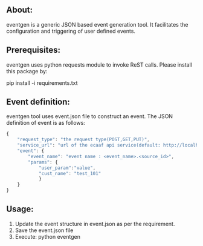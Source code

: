 About:
------
eventgen is a generic JSON based event generation tool. It facilitates the
configuration and triggering of user defined events.

Prerequisites:
--------------
eventgen uses python requests module to invoke  ReST calls. Please install this
package by:

pip install -i requirements.txt

Event definition:
-----------------
eventgen tool uses event.json file to construct an event. The JSON definition of
event is as follows:
```javascript
{
    "request_type": "the request type(POST,GET,PUT)",                   
    "service_url": "url of the ecaaf api service(default: http://localhost:5000)",   
    "event": {                                
        "event_name": "event name : <event_name>.<source_id>",         
        "params": {  
            "user_param":"value",
            "cust_name": "test_101"           
            }
    }
}
```
Usage:
------
1. Update the event structure in event.json as per the requirement.
2. Save the event.json file
3. Execute: python eventgen
